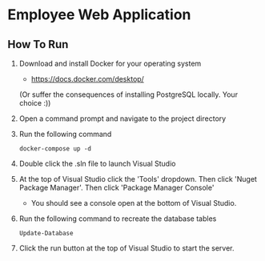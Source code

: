 # Employee Web Application

## How To Run

1. Download and install Docker for your operating system
    - https://docs.docker.com/desktop/

    (Or suffer the consequences of installing PostgreSQL locally. Your choice :))

2. Open a command prompt and navigate to the project directory

3. Run the following command

    ```
    docker-compose up -d
    ```

4. Double click the .sln file to launch Visual Studio

5. At the top of Visual Studio click the 'Tools' dropdown. Then click 'Nuget Package Manager'. Then click 'Package Manager Console'
    - You should see a console open at the bottom of Visual Studio.

6. Run the following command to recreate the database tables
    
    ```
    Update-Database
    ```

7. Click the run button at the top of Visual Studio to start the server.